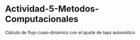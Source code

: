 # Actividad-5-Metodos-Computacionales
Cálculo de flujo cuasi-dinámico con el ajuste de taps automático
